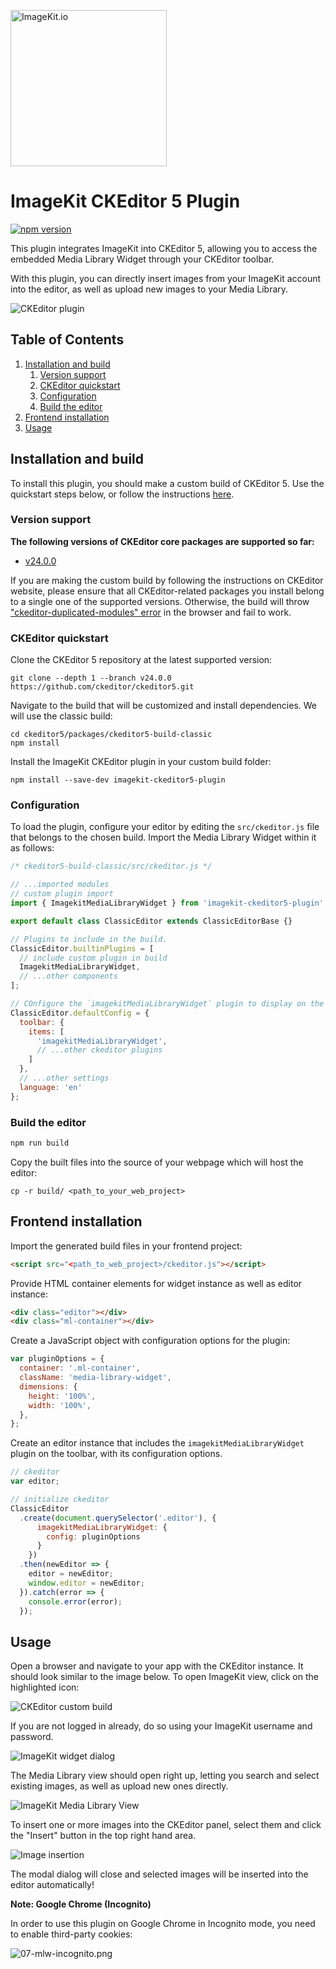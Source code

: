 [<img width="250" alt="ImageKit.io" src="https://raw.githubusercontent.com/imagekit-developer/imagekit-javascript/master/assets/imagekit-light-logo.svg"/>](https://imagekit.io)

# ImageKit CKEditor 5 Plugin

[![npm version](https://img.shields.io/npm/v/imagekit-ckeditor5-plugin)](https://www.npmjs.com/package/imagekit-ckeditor5-plugin)

This plugin integrates ImageKit into CKEditor 5, allowing you to access the embedded Media Library Widget through your CKEditor toolbar. 

With this plugin, you can directly insert images from your ImageKit account into the editor, as well as upload new images to your Media Library.

![CKEditor plugin](/assets/gifs/01-mlw-ck.gif)

## Table of Contents

1. [Installation and build](#installation-and-build)
    1. [Version support](#version-support)
    1. [CKEditor quickstart](#ckeditor-quickstart)
    1. [Configuration](#configuration)
    1. [Build the editor](#build-the-editor)
1. [Frontend installation](#frontend-installation)
1. [Usage](#usage)

## Installation and build

To install this plugin, you should make a custom build of CKEditor 5. Use the quickstart steps below, or follow the instructions [here](https://ckeditor.com/docs/ckeditor5/latest/builds/guides/development/custom-builds.html).

### Version support

**The following versions of CKEditor core packages are supported so far:**

- [v24.0.0](https://github.com/ckeditor/ckeditor5/releases/tag/v24.0.0)

If you are making the custom build by following the instructions on CKEditor website, please ensure that all CKEditor-related packages you install belong to a single one of the supported versions. Otherwise, the build will throw ["ckeditor-duplicated-modules" error](https://ckeditor.com/docs/ckeditor5/latest/framework/guides/support/error-codes.html#error-ckeditor-duplicated-modules) in the browser and fail to work.

### CKEditor quickstart

Clone the CKEditor 5 repository at the latest supported version:

```
git clone --depth 1 --branch v24.0.0 https://github.com/ckeditor/ckeditor5.git
```

Navigate to the build that will be customized and install dependencies. We will use the classic build:

```
cd ckeditor5/packages/ckeditor5-build-classic
npm install
```

Install the ImageKit CKEditor plugin in your custom build folder:

```
npm install --save-dev imagekit-ckeditor5-plugin
```

### Configuration

To load the plugin, configure your editor by editing the `src/ckeditor.js` file that belongs to the chosen build. Import the Media Library Widget within it as follows:

```js
/* ckeditor5-build-classic/src/ckeditor.js */

// ...imported modules
// custom plugin import
import { ImagekitMediaLibraryWidget } from 'imagekit-ckeditor5-plugin';

export default class ClassicEditor extends ClassicEditorBase {}

// Plugins to include in the build.
ClassicEditor.builtinPlugins = [
  // include custom plugin in build
  ImagekitMediaLibraryWidget,
  // ...other components
];

// COnfigure the `imagekitMediaLibraryWidget` plugin to display on the editor toolbar
ClassicEditor.defaultConfig = {
  toolbar: {
    items: [
      'imagekitMediaLibraryWidget',
      // ...other ckeditor plugins
    ]
  },
  // ...other settings
  language: 'en'
};

```

### Build the editor

```bash
npm run build
``` 

Copy the built files into the source of your webpage which will host the editor:

```
cp -r build/ <path_to_your_web_project>
```

## Frontend installation

Import the generated build files in your frontend project:

```html
<script src="<path_to_web_project>/ckeditor.js"></script>
```

Provide HTML container elements for widget instance as well as editor instance:

```html
<div class="editor"></div>
<div class="ml-container"></div>
```

Create a JavaScript object with configuration options for the plugin:

```js
var pluginOptions = {
  container: '.ml-container',
  className: 'media-library-widget',
  dimensions: {
    height: '100%',
    width: '100%',
  },
};
```

Create an editor instance that includes the `imagekitMediaLibraryWidget` plugin on the toolbar, with its configuration options.

```js
// ckeditor
var editor;

// initialize ckeditor
ClassicEditor
  .create(document.querySelector('.editor'), {
      imagekitMediaLibraryWidget: {
        config: pluginOptions
      }
    })
  .then(newEditor => {
    editor = newEditor;
    window.editor = newEditor;
  }).catch(error => {
    console.error(error);
  });
```

## Usage

Open a browser and navigate to your app with the CKEditor instance. It should look similar to the image below.
To open ImageKit view, click on the highlighted icon:

![CKEditor custom build](/assets/screenshots/ckeditor-1.png)

If you are not logged in already, do so using your ImageKit username and password.

![ImageKit widget dialog](/assets/screenshots/ckeditor-2.png)

The Media Library view should open right up, letting you search and select existing images, as well as upload new ones directly.

![ImageKit Media Library View](/assets/screenshots/ckeditor-3.png)

To insert one or more images into the CKEditor panel, select them and click the "Insert" button in the top right hand area.

![Image insertion](/assets/screenshots/ckeditor-4.png)

The modal dialog will close and selected images will be inserted into the editor automatically!

**Note: Google Chrome (Incognito)**

In order to use this plugin on Google Chrome in Incognito mode, you need to enable third-party cookies:

![07-mlw-incognito.png](assets/screenshots/07-mlw-incognito.png)
